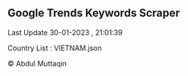 

## Google Trends Keywords Scraper 
 
Last Update 30-01-2023 , 21:01:39

Country List :
VIETNAM.json



© Abdul Muttaqin 
